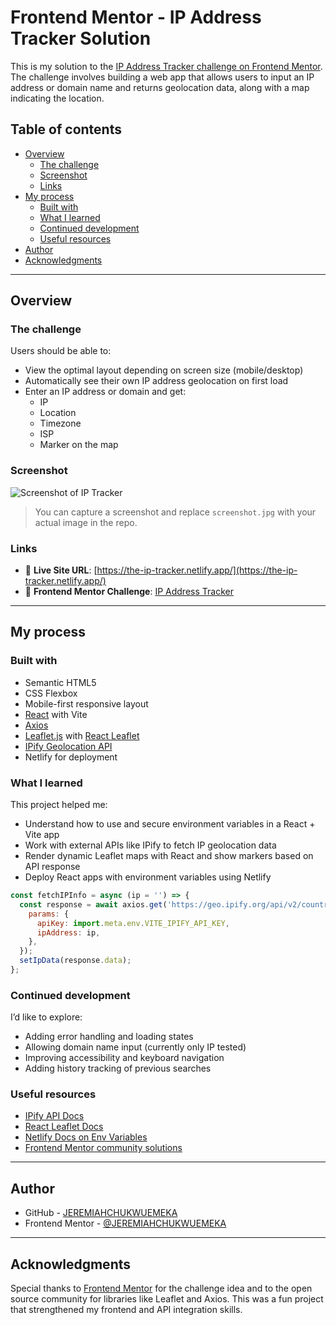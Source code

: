# Frontend Mentor - IP Address Tracker Solution

This is my solution to the [IP Address Tracker challenge on Frontend Mentor](https://www.frontendmentor.io/challenges/ip-address-tracker-I8-0yYAH0). The challenge involves building a web app that allows users to input an IP address or domain name and returns geolocation data, along with a map indicating the location.

## Table of contents

- [Overview](#overview)
  - [The challenge](#the-challenge)
  - [Screenshot](#screenshot)
  - [Links](#links)
- [My process](#my-process)
  - [Built with](#built-with)
  - [What I learned](#what-i-learned)
  - [Continued development](#continued-development)
  - [Useful resources](#useful-resources)
- [Author](#author)
- [Acknowledgments](#acknowledgments)

---

## Overview

### The challenge

Users should be able to:

- View the optimal layout depending on screen size (mobile/desktop)
- Automatically see their own IP address geolocation on first load
- Enter an IP address or domain and get:
  - IP
  - Location
  - Timezone
  - ISP
  - Marker on the map

### Screenshot

![Screenshot of IP Tracker](./public/Screenshot.jpg)

> You can capture a screenshot and replace `screenshot.jpg` with your actual image in the repo.

### Links

- 🔗 **Live Site URL**: [https://the-ip-tracker.netlify.app/](https://the-ip-tracker.netlify.app/)
- 🧠 **Frontend Mentor Challenge**: [IP Address Tracker](https://www.frontendmentor.io/challenges/ip-address-tracker-I8-0yYAH0)

---

## My process

### Built with

- Semantic HTML5
- CSS Flexbox
- Mobile-first responsive layout
- [React](https://reactjs.org/) with Vite
- [Axios](https://axios-http.com/)
- [Leaflet.js](https://leafletjs.com/) with [React Leaflet](https://react-leaflet.js.org/)
- [IPify Geolocation API](https://geo.ipify.org/)
- Netlify for deployment

### What I learned

This project helped me:

- Understand how to use and secure environment variables in a React + Vite app
- Work with external APIs like IPify to fetch IP geolocation data
- Render dynamic Leaflet maps with React and show markers based on API response
- Deploy React apps with environment variables using Netlify

```js
const fetchIPInfo = async (ip = '') => {
  const response = await axios.get('https://geo.ipify.org/api/v2/country,city', {
    params: {
      apiKey: import.meta.env.VITE_IPIFY_API_KEY,
      ipAddress: ip,
    },
  });
  setIpData(response.data);
};
```

### Continued development

I’d like to explore:

- Adding error handling and loading states
- Allowing domain name input (currently only IP tested)
- Improving accessibility and keyboard navigation
- Adding history tracking of previous searches

### Useful resources

- [IPify API Docs](https://geo.ipify.org/)
- [React Leaflet Docs](https://react-leaflet.js.org/)
- [Netlify Docs on Env Variables](https://docs.netlify.com/environment-variables/overview/)
- [Frontend Mentor community solutions](https://www.frontendmentor.io/solutions)

---

## Author

- GitHub - [JEREMIAHCHUKWUEMEKA](https://github.com/JEREMIAHCHUKWUEMEKA)
- Frontend Mentor - [@JEREMIAHCHUKWUEMEKA](https://www.frontendmentor.io/profile/JEREMIAHCHUKWUEMEKA)

---

## Acknowledgments

Special thanks to [Frontend Mentor](https://www.frontendmentor.io/) for the challenge idea and to the open source community for libraries like Leaflet and Axios. This was a fun project that strengthened my frontend and API integration skills.
